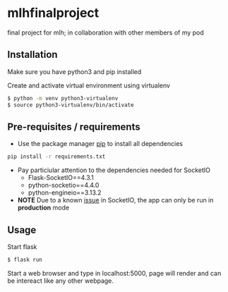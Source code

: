 # mlhfinalproject
final project for mlh; in collaboration with other members of my pod 

## Installation

Make sure you have python3 and pip installed


Create and activate virtual environment using virtualenv
```bash
$ python -m venv python3-virtualenv
$ source python3-virtualenv/bin/activate
```

## Pre-requisites / requirements

- Use the package manager [pip](https://pip.pypa.io/en/stable/) to install all dependencies

```bash
pip install -r requirements.txt

```
- Pay particiular attention to the dependencies needed for SocketIO
    - Flask-SocketIO==4.3.1
    - python-socketio==4.4.0
    - python-engineio==3.13.2
- **NOTE** Due to a known [issue](https://github.com/miguelgrinberg/Flask-SocketIO/issues/801) in SocketIO, the app can only be run in **production** mode

## Usage
Start flask
```bash
$ flask run

```
Start a web browser and type in localhost:5000, page will render and can be intereact like any other webpage.
